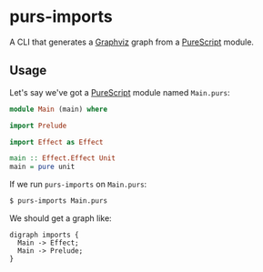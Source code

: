 # purs-imports

A CLI that generates a [Graphviz][] graph from a [PureScript][] module.

## Usage

Let's say we've got a [PureScript][] module named `Main.purs`:

```PureScript
module Main (main) where

import Prelude

import Effect as Effect

main :: Effect.Effect Unit
main = pure unit
```

If we run `purs-imports` on `Main.purs`:

```sh
$ purs-imports Main.purs
```

We should get a graph like:

```Graphviz
digraph imports {
  Main -> Effect;
  Main -> Prelude;
}
```

[graphviz]: https://graphviz.org
[purescript]: http://purescript.org
